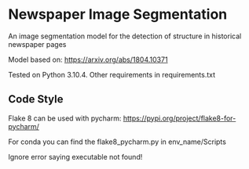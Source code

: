 # Newspaper Image Segmentation

An image segmentation model for the detection of structure in historical newspaper pages

Model based on: https://arxiv.org/abs/1804.10371

Tested on Python 3.10.4. Other requirements in requirements.txt

## Code Style
Flake 8 can be used with pycharm: https://pypi.org/project/flake8-for-pycharm/

For conda you can find the flake8_pycharm.py in env_name/Scripts

Ignore error saying executable not found!
